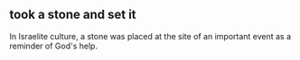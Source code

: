 ## took a stone and set it ##

In Israelite culture, a stone was placed at the site of an important event as a reminder of God's help.